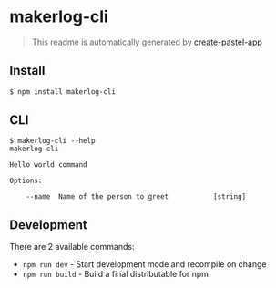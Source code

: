 # makerlog-cli

> This readme is automatically generated by [create-pastel-app](https://github.com/vadimdemedes/create-pastel-app)


## Install

```bash
$ npm install makerlog-cli
```


## CLI

```
$ makerlog-cli --help
makerlog-cli

Hello world command

Options:

	--name  Name of the person to greet           [string]
```


## Development

There are 2 available commands:

- `npm run dev` - Start development mode and recompile on change
- `npm run build` - Build a final distributable for npm
